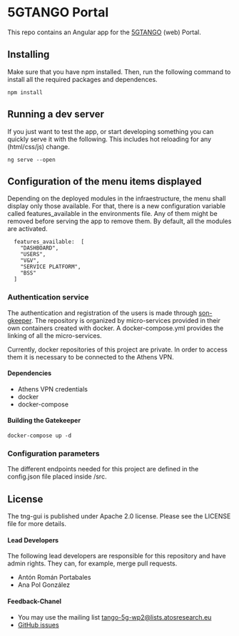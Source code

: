 # 5GTANGO Portal

This repo contains an Angular app for the [5GTANGO](http://5gtango.eu) (web) Portal.

## Installing

Make sure that you have npm installed. Then, run the following command to install all the required packages and dependences.

```
npm install
```

## Running a dev server

If you just want to test the app, or start developing something you can quickly serve it with the following. This includes hot reloading for any (html/css/js) change.

```
ng serve --open
```

## Configuration of the menu items displayed
Depending on the deployed modules in the infraestructure, the menu shall display only those available. For that, there is a new configuration variable called features_available in the environments file. Any of them might be removed before serving the app to remove them. 
By default, all the modules are activated. 
```
  features_available:  [
    "DASHBOARD",
    "USERS",
    "V&V",
    "SERVICE PLATFORM",
    "BSS"
  ]
```

### Authentication service

The authentication and registration of the users is made through [son-gkeeper](https://github.com/sonata-nfv/son-gkeeper). The repository is organized by micro-services provided in their own containers created with docker. A docker-compose.yml provides the linking of all the micro-services.

Currently, docker repositories of this project are private. In order to access them it is necessary to be connected to the Athens VPN.

#### Dependencies

* Athens VPN credentials
* docker
* docker-compose

#### Building the Gatekeeper

```
docker-compose up -d
```

### Configuration parameters

The different endpoints needed for this project are defined in the config.json file placed inside /src.

## License

The tng-gui is published under Apache 2.0 license. Please see the LICENSE file for more details.

#### Lead Developers

The following lead developers are responsible for this repository and have admin rights. They can, for example, merge pull requests.

* Antón Román Portabales
* Ana Pol González

#### Feedback-Chanel

* You may use the mailing list [tango-5g-wp2@lists.atosresearch.eu](mailto:tango-5g-wp2@lists.atosresearch.eu)
* [GitHub issues](https://github.com/sonata-nfv/tng-gui/issues)

